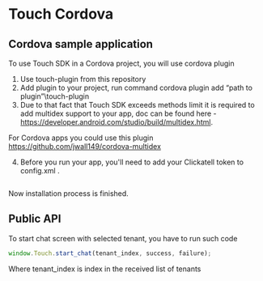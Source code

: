 # Touch Cordova

## Cordova sample application

To use Touch SDK in a Cordova project, you will use cordova plugin
1. Use touch-plugin from this repository
2. Add plugin to your project, run command
cordova plugin add “path to plugin”\touch-plugin
3. Due to that fact that Touch SDK exceeds methods limit it is required to add multidex support to your app, doc can be found here - https://developer.android.com/studio/build/multidex.html.

For Cordova apps you could use this plugin https://github.com/jwall149/cordova-multidex

4. Before you run your app, you'll need to add your Clickatell token to config.xml .
```xml
```
<preference name="clickatell_token" value="your token here" />
Now installation process is finished.

## Public API

To start chat screen with selected tenant, you have to run such code
```JavaScript
window.Touch.start_chat(tenant_index, success, failure);
```
Where tenant_index is index in the received list of tenants
